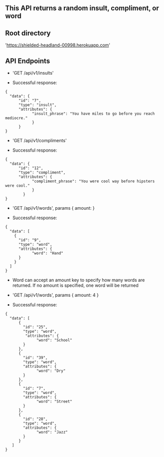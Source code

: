 ## This API returns a random insult, compliment, or word

## Root directory
'https://shielded-headland-00998.herokuapp.com'

## API Endpoints
- 'GET  /api/v1/insults'

- Successful response:
```
{
  "data": {
      "id": "7",
      "type": "insult",
      "attributes": {
            "insult_phrase": "You have miles to go before you reach mediocre."
            }
      }
}
```
- 'GET  /api/v1/compliments'

- Successful response:
```
{
  "data": {
      "id": "12",
      "type": "compliment",
      "attributes": {
            "compliment_phrase": "You were cool way before hipsters were cool."
            }
        }
}
```
- 'GET  /api/v1/words', params { amount: }

- Successful response:
```
{
  "data": [
    {
      "id": "9",
      "type": "word",
      "attributes": {
            "word": "Hand"
      }
    }
  ]
}
```
- Word can accept an amount key to specify how many words are returned. If no amount is specified, one word will be returned

- 'GET  /api/v1/words', params { amount: 4 }

- Successful response: 
```
{
  "data": [
      {
        "id": "25",
        "type": "word",
         "attributes": {
              "word": "School"
        }           
      },
      {
        "id": "39",
        "type": "word",
        "attributes": {
              "word": "Dry"
        }
      },
      {
        "id": "7",
        "type": "word",
        "attributes": {
              "word": "Street"
        }
      },
      {
        "id": "28",
        "type": "word",
        "attributes": {
              "word": "Jazz"
        }
      }
   ]
}
